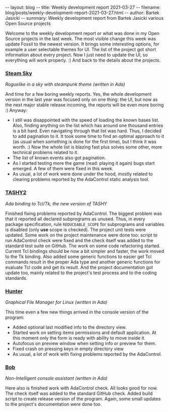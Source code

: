 -- layout: blog
-- title: Weekly development report 2021-03-27
-- filename: blog/posts/weekly-development-report-2021-03-27.html
-- author: Bartek Jasicki
-- summary: Weekly development report from Bartek Jasicki various Open Source projects

Welcome to the weekly development report or what was done in my Open Source
projects in the last week. The most visible change this week was update Fossil
to the newest version. It brings some interesting options, for example a user
selectable themes for UI. The list of the project got short information about
every project. Now I just need to update the UI, so everything will work
properly. :) And back to the details about the projects.

### [Steam Sky](https://www.laeran.pl/repositories/steamsky)

*Roguelike in a sky with steampunk theme (written in Ada)*

And time for a few boring weekly reports. Yes, the whole development version
in the last year was focused only on one thing: the UI, but now as the next
major stable release incoming, the reports will be even more boring :) Anyway:

* I still was disappointed with the speed of loading the known bases list.
Also, finding anything on the list which has around one thousand entries is
a bit hard. Even navigating through that list was hard. Thus, I decided to
add pagination to it. It took some time to find an optimal approach to it
(as usual when something is done for the first time), but I think it was
worth. :) Now the whole list is blazing fast plus solves some other, more
technical problems related to it.
* The list of known events also got pagination.
* As I started testing more the game (read: playing it again) bugs start
emerged. A few of them were fixed in this week.
* As usual, a lot of work were done under the hood, mostly related to
clearing problems reported by the AdaControl static analysis tool.

### [TASHY2](https://www.laeran.pl/repositories/tashy2)

*Ada binding to Tcl/Tk, the new version of TASHY*


Finished fixing problems reported by AdaControl. The biggest problem
was that it reported all declared subprograms as unused. Thus, in every
package specification, rule `REDUCEABLE_SCOPE` for subprograms and variables is
disabled (only **use** scope is checked). The project unit tests were updated.
Some work on the project maintenance were done too: script to run AdaControl
check were fixed and the check itself was added to the standard test suite on
GitHub. The work on some code refactoring started. Current Tcl bindings should
be now a bit simpler and faster, the work moved to the Tk binding. Also added
some generic functions to easier get Tcl commands result in the proper Ada
type and another generic functions for evaluate Tcl code and get its result.
And the project documentation got update too, mainly related to the project's
test process and to the coding standards.

### [Hunter](https://www.laeran.pl/repositories/hunter)

*Graphical File Manager for Linux (written in Ada)*

This time even a few new things arrived in the console version of the program:

* Added optional last modified info to the directory view.
* Started work on setting items permissions and default application. At this
  moment only the form is ready with ability to move inside it.
* Autofocus on preview window when setting info or preview for them.
* Fixed crash on pressing keys in empty directory view
* As usual, a lot of work with fixing problems reported by the AdaControl.

### [Bob](https://www.laeran.pl/repositories/bob)

*Non-Intelligent console assistant (written in Ada)*

Here also is finished work with AdaControl check. All looks good for now.
The check itself was added to the standard GitHub check. Added build script to
create release version of the program. Again, some small updates to the
project's documentation were done too.
